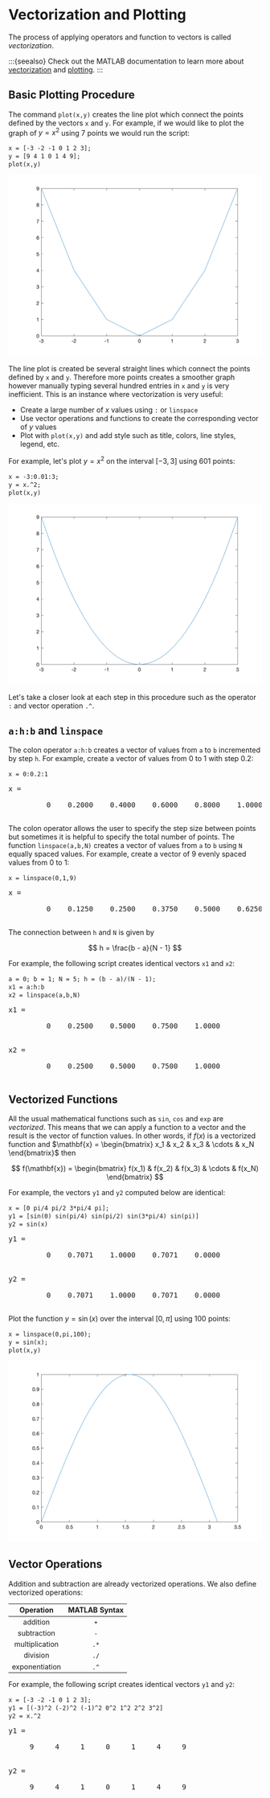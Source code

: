 # Vectorization and Plotting

The process of applying operators and function to vectors is called *vectorization*.

:::{seealso}
Check out the MATLAB documentation to learn more about [vectorization](https://www.mathworks.com/help/matlab/matlab_prog/vectorization.html) and [plotting](https://www.mathworks.com/help/matlab/2-and-3d-plots.html).
:::

## Basic Plotting Procedure

The command `plot(x,y)` creates the line plot which connect the points defined by the vectors `x` and `y`. For example, if we would like to plot the graph of $y = x^2$ using 7 points we would run the script:

```none
x = [-3 -2 -1 0 1 2 3];
y = [9 4 1 0 1 4 9];
plot(x,y)
```

![vectorization1.png](vectorization1.png)

The line plot is created be several straight lines which connect the points defined by `x` and `y`. Therefore more points creates a smoother graph however manually typing several hundred entries in `x` and `y` is very inefficient. This is an instance where vectorization is very useful:

* Create a large number of $x$ values using `:` or `linspace`
* Use vector operations and functions to create the corresponding vector of $y$ values
* Plot with `plot(x,y)` and add style such as title, colors, line styles, legend, etc.

For example, let's plot $y = x^2$ on the interval $[-3,3]$ using 601 points:

```none
x = -3:0.01:3;
y = x.^2;
plot(x,y)
```

![vectorization2.png](vectorization2.png)

Let's take a closer look at each step in this procedure such as the operator `:` and vector operation `.^`.

## `a:h:b` and `linspace`

The colon operator `a:h:b` creates a vector of values from `a` to `b` incremented by step `h`. For example, create a vector of values from 0 to 1 with step 0.2:

```none
x = 0:0.2:1
```

<pre class="output">
x =

         0    0.2000    0.4000    0.6000    0.8000    1.0000

</pre>

The colon operator allows the user to specify the step size between points but sometimes it is helpful to specify the total number of points. The function `linspace(a,b,N)` creates a vector of values from `a` to `b` using `N` equally spaced values. For example, create a vector of 9 evenly spaced values from 0 to 1:

```none
x = linspace(0,1,9)
```

<pre class="output">
x =

         0    0.1250    0.2500    0.3750    0.5000    0.6250    0.7500    0.8750    1.0000

</pre>

The connection between `h` and `N` is given by

$$
h = \frac{b - a}{N - 1}
$$

For example, the following script creates identical vectors `x1` and `x2`:

```none
a = 0; b = 1; N = 5; h = (b - a)/(N - 1);
x1 = a:h:b
x2 = linspace(a,b,N)
```

<pre class="output">
x1 =

         0    0.2500    0.5000    0.7500    1.0000


x2 =

         0    0.2500    0.5000    0.7500    1.0000

</pre>

## Vectorized Functions

All the usual mathematical functions such as `sin`, `cos` and `exp` are *vectorized*. This means that we can apply a function to a vector and the result is the vector of function values. In other words, if $f(x)$ is a vectorized function and $\mathbf{x} = \begin{bmatrix} x_1 & x_2 & x_3 & \cdots & x_N \end{bmatrix}$ then

$$
f(\mathbf{x}) = \begin{bmatrix} f(x_1) & f(x_2) & f(x_3) & \cdots & f(x_N) \end{bmatrix}
$$

For example, the vectors `y1` and `y2` computed below are identical:

```none
x = [0 pi/4 pi/2 3*pi/4 pi];
y1 = [sin(0) sin(pi/4) sin(pi/2) sin(3*pi/4) sin(pi)]
y2 = sin(x)
```

<pre class="output">
y1 =

         0    0.7071    1.0000    0.7071    0.0000


y2 =

         0    0.7071    1.0000    0.7071    0.0000

</pre>

Plot the function $y = \sin(x)$ over the interval $[0,\pi]$ using 100 points:

```none
x = linspace(0,pi,100);
y = sin(x);
plot(x,y)
```

![vectorization1.png](vectorization3.png)

## Vector Operations

Addition and subtraction are already vectorized operations. We also define vectorized operations:

| Operation | MATLAB Syntax |
| :---: | :---: |
| addition | `+` |
| subtraction | `-` |
| multiplication | `.*` |
| division | `./` |
| exponentiation | `.^` |

For example, the following script creates identical vectors `y1` and `y2`:

```none
x = [-3 -2 -1 0 1 2 3];
y1 = [(-3)^2 (-2)^2 (-1)^2 0^2 1^2 2^2 3^2]
y2 = x.^2
```

<pre class="output">
y1 =

     9     4     1     0     1     4     9


y2 =

     9     4     1     0     1     4     9

</pre>
